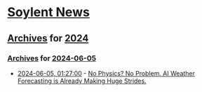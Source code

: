 # [Soylent News](../../../README.md)

## [Archives](../../index.md) for [2024](../index.md)

### [Archives](../../index.md) for [2024-06-05](index.md)

* [2024-06-05, 01:27:00](https://soylentnews.org/article.pl?sid=24/06/03/2011225&from=rss) - [No Physics? No Problem. AI Weather Forecasting is Already Making Huge Strides.](https://soylentnews.org/article.pl?sid=24/06/03/2011225&from=rss)
